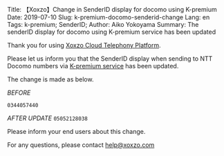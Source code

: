 Title: 【Xoxzo】Change in SenderID display for docomo using K-premium
Date: 2019-07-10 
Slug: k-premium-docomo-senderid-change
Lang: en
Tags: k-premium; SenderID; 
Author: Aiko Yokoyama
Summary: The senderID display for docomo using K-premium service has been updated

Thank you for using [Xoxzo Cloud Telephony Platform](https://www.xoxzo.com/en/).

Please let us inform you that the SenderID display when sending to NTT Docomo numbers
via [K-premium service](https://help.xoxzo.com/en/xoxzo-cloud-telephony-platform/articles/the-k-premium-service/) 
has been updated.

The change is made as below.

*BEFORE*

`
0344057440
`

*AFTER UPDATE*
`
05052128038
`

Please inform your end users about this change.


For any questions, please contact help@xoxzo.com

